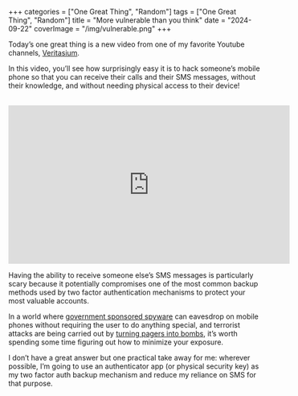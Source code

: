 +++
categories = ["One Great Thing", "Random"]
tags = ["One Great Thing", "Random"]
title = "More vulnerable than you think"
date = "2024-09-22"
coverImage = "/img/vulnerable.png"
+++

Today’s one great thing is a new video from one of my favorite Youtube channels,
<a target="_blank" href="https://www.youtube.com/@veritasium">Veritasium</a>.

<!--more-->

In this video, you’ll see how surprisingly easy it is to hack someone’s mobile
phone so that you can receive their calls and their SMS messages, without their
knowledge, and without needing physical access to their device!

<br>

<iframe width="560" height="315" src="https://www.youtube.com/embed/wVyu7NB7W6Y?si=lhXQvr7QQWTMnGTB" title="YouTube video player" frameborder="0" allow="accelerometer; autoplay; clipboard-write; encrypted-media; gyroscope; picture-in-picture; web-share" referrerpolicy="strict-origin-when-cross-origin" allowfullscreen></iframe>

Having the ability to receive someone else’s SMS messages is particularly scary
because it potentially compromises one of the most common backup methods used
by two factor authentication mechanisms to protect your most valuable accounts.

In a world where <a target="_blank" href="https://en.wikipedia.org/wiki/Pegasus_(spyware)">government sponsored spyware</a> can eavesdrop on mobile phones
without requiring the user to do anything special, and terrorist attacks are
being carried out by <a target="_blank" href="https://www.nytimes.com/2024/09/18/world/middleeast/israel-exploding-pagers-hezbollah.html">turning pagers into bombs</a>,
it’s worth spending some time figuring out how to minimize your exposure.

I don’t have a great answer but one practical take away for me: wherever possible,
I’m going to use an authenticator app (or physical security key) as my two factor
auth backup mechanism and reduce my reliance on SMS for that purpose.
